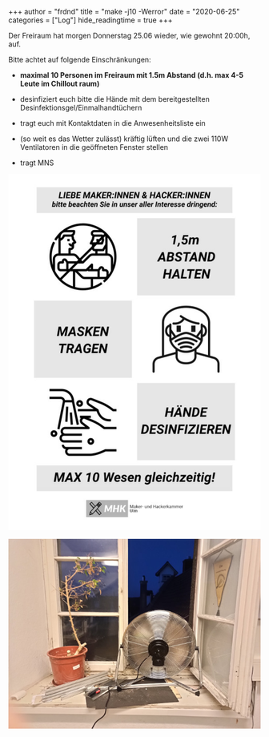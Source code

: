 +++
author = "frdnd"
title = "make -j10 -Werror"
date = "2020-06-25"
categories = ["Log"]
hide_readingtime = true
+++

Der Freiraum hat morgen Donnerstag 25.06 wieder, wie gewohnt 20:00h, auf.

Bitte achtet auf folgende Einschränkungen:

* **maximal 10 Personen im Freiraum mit 1.5m Abstand (d.h. max 4-5 Leute im Chillout raum)**

* desinfiziert euch bitte die Hände mit dem bereitgestellten Desinfektionsgel/Einmalhandtüchern

* tragt euch mit Kontaktdaten in die Anwesenheitsliste ein

* (so weit es das Wetter zulässt) kräftig lüften und die zwei 110W Ventilatoren in die geöffneten Fenster stellen

* tragt MNS 



![](covid_rules.jpg)

![](ventilator.jpg)

